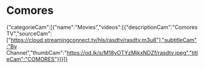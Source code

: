# Comores
{"categorieCam":[{"name":"Movies","videos":[{"descriptionCam":"Comores TV","sourceCam":["https://cloud.streamingconnect.tv/hls/rasdtv/rasdtv.m3u8"],"subtitleCam":"By Channel","thumbCam":"https://od.lk/s/M18yOTYzMjkxNDZf/rasdtv.jpeg","titleCam":"COMORES"}]}]}
